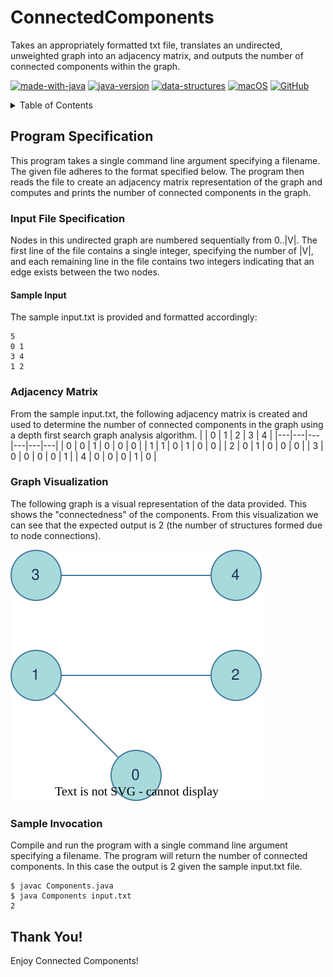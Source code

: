 # ConnectedComponents
Takes an appropriately formatted txt file, translates an undirected, unweighted graph into an adjacency matrix, and outputs the number of connected components within the graph.

[![made-with-java](https://img.shields.io/badge/Made%20with-Java-1f425f.svg)](https://www.python.org/) [![java-version](https://img.shields.io/badge/Java%20SE-14-blue.svg)](https://shields.io/) [![data-structures](https://img.shields.io/badge/Data%20Structures-Non–Linear-blue.svg)](https://shields.io/) [![macOS](https://svgshare.com/i/ZjP.svg)](https://svgshare.com/i/ZjP.svg) [![GitHub](https://badgen.net/badge/icon/github?icon=github&label)](https://github.com/sammurraytuesta)

<!-- TABLE OF CONTENTS -->
<details>
  <summary>Table of Contents</summary>
  <ol>
    <li>
      <a href="#Program-Specification">Program Specification</a>
      <ul>
        <li>
          <a href="#Input-File-Specification">Input File Specification</a>
          <ul>
            <li><a href="#Sample-Input">Sample Input</a></li>
          </ul>
        </li>
        <li><a href="#Adjacency-Matrix">Adjacency Matrix</a></li>
        <li><a href="#Graph-Visualization">Graph Visualization</a></li>
        <li><a href="#Sample-Invocation">Sample Invocation</a></li>
      </ul>
    </li>
    <li><a href="#Thank-You">Thank You!</a></li>
  </ol>
</details>

## Program Specification
This program takes a single command line argument specifying a filename. The given file adheres to the format specified below. The program then reads the file to create an adjacency matrix representation of the graph and computes and prints the number of connected components in the graph.

### Input File Specification
Nodes in this undirected graph are numbered sequentially from 0..|V|. The first line of the file contains a single integer, specifying the number of |V|, and each remaining line in the file contains two integers indicating that an edge exists between the two nodes.

#### Sample Input
The sample input.txt is provided and formatted accordingly:
```
5
0 1
3 4
1 2
```

### Adjacency Matrix
From the sample input.txt, the following adjacency matrix is created and used to determine the number of connected components in the graph using a depth first search graph analysis algorithm. 
|   | 0 | 1 | 2 | 3 | 4 |
|---|---|---|---|---|---|
| 0 | 0 | 1 | 0 | 0 | 0 |
| 1 | 1 | 0 | 1 | 0 | 0 |
| 2 | 0 | 1 | 0 | 0 | 0 |
| 3 | 0 | 0 | 0 | 0 | 1 |
| 4 | 0 | 0 | 0 | 1 | 0 | 

### Graph Visualization
The following graph is a visual representation of the data provided. This shows the "connectedness" of the components. From this visualization we can see that the expected output is 2 (the number of structures formed due to node connections).

![graph](graph.drawio.svg)

### Sample Invocation
Compile and run the program with a single command line argument specifying a filename. The program will return the number of connected components. In this case the output is 2 given the sample input.txt file.
```
$ javac Components.java
$ java Components input.txt
2
```

## Thank You!
Enjoy Connected Components!
